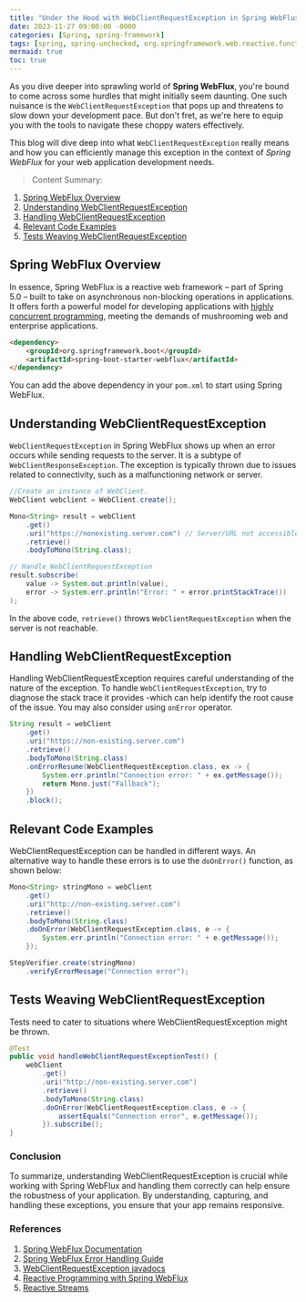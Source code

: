 ```yaml
---
title: "Under the Hood with WebClientRequestException in Spring WebFlux"
date: 2023-11-27 09:00:00 -0000
categories: [Spring, spring-framework]
tags: [spring, spring-unchecked, org.springframework.web.reactive.function.client]
mermaid: true
toc: true
---
```



As you dive deeper into sprawling world of **Spring WebFlux**, you're bound to come across some hurdles that might initially seem daunting. One such nuisance is the `WebClientRequestException` that pops up and threatens to slow down your development pace. But don't fret, as we're here to equip you with the tools to navigate these choppy waters effectively. 

This blog will dive deep into what `WebClientRequestException` really means and how you can efficiently manage this exception in the context of _Spring WebFlux_ for your web application development needs.

> Content Summary:
1. [Spring WebFlux Overview](#spring-webflux-overview)
2. [Understanding WebClientRequestException](#understanding-webclientrequestexception)
3. [Handling WebClientRequestException](#handling-webclientrequestexception)
4. [Relevant Code Examples](#relevant-code-examples)
5. [Tests Weaving WebClientRequestException](#tests-weaving-webclientrequestexception)
   
## Spring WebFlux Overview

In essence, Spring WebFlux is a reactive web framework – part of Spring 5.0 – built to take on asynchronous non-blocking operations in applications. It offers forth a powerful model for developing applications with [highly concurrent programming](https://en.wikipedia.org/wiki/Concurrent_computing), meeting the demands of mushrooming web and enterprise applications.

```html
<dependency>
    <groupId>org.springframework.boot</groupId>
    <artifactId>spring-boot-starter-webflux</artifactId>
</dependency>
```

You can add the above dependency in your `pom.xml` to start using Spring WebFlux.

## Understanding WebClientRequestException

`WebClientRequestException` in Spring WebFlux shows up when an error occurs while sending requests to the server. It is a subtype of `WebClientResponseException`. The exception is typically thrown due to issues related to connectivity, such as a malfunctioning network or server. 

```java
//Create an instance of WebClient.
WebClient webclient = WebClient.create();

Mono<String> result = webClient
    .get()
    .uri("https://nonexisting.server.com") // Server/URL not accessible
    .retrieve()
    .bodyToMono(String.class);

// Handle WebClientRequestException
result.subscribe(
    value -> System.out.println(value),
    error -> System.err.println("Error: " + error.printStackTrace())
);
```

In the above code, `retrieve()` throws `WebClientRequestException` when the server is not reachable.

## Handling WebClientRequestException

Handling WebClientRequestException requires careful understanding of the nature of the exception. To handle `WebClientRequestException`, try to diagnose the stack trace it provides -which can help identify the root cause of the issue. You may also consider using `onError` operator.

```java
String result = webClient
    .get()
    .uri("https://non-existing.server.com")
    .retrieve()
    .bodyToMono(String.class)
    .onErrorResume(WebClientRequestException.class, ex -> {
        System.err.println("Connection error: " + ex.getMessage());
        return Mono.just("Fallback");
    })
    .block();
```

## Relevant Code Examples

WebClientRequestException can be handled in different ways. An alternative way to handle these errors is to use the `doOnError()` function, as shown below:

```java
Mono<String> stringMono = webClient
    .get()
    .uri("http://non-existing.server.com")
    .retrieve()
    .bodyToMono(String.class)
    .doOnError(WebClientRequestException.class, e -> {
        System.err.println("Connection error: " + e.getMessage());
    });

StepVerifier.create(stringMono)
    .verifyErrorMessage("Connection error");
```

## Tests Weaving WebClientRequestException

Tests need to cater to situations where WebClientRequestException might be thrown. 

```java
@Test
public void handleWebClientRequestExceptionTest() {
    webClient
        .get()
        .uri("http://non-existing.server.com")
        .retrieve()
        .bodyToMono(String.class)
        .doOnError(WebClientRequestException.class, e -> {
            assertEquals("Connection error", e.getMessage());
        }).subscribe();
}
```

### Conclusion 
To summarize, understanding WebClientRequestException is crucial while working with Spring WebFlux and handling them correctly can help ensure the robustness of your application. By understanding, capturing, and handling these exceptions, you ensure that your app remains responsive.

### References
1. [Spring WebFlux Documentation](https://docs.spring.io/spring/docs/current/spring-framework-reference/web-reactive.html)
2. [Spring WebFlux Error Handling Guide](https://www.baeldung.com/spring-webflux-errors)
3. [WebClientRequestException javadocs](https://docs.spring.io/spring-framework/docs/current/javadoc-api/org/springframework/web/reactive/function/client/WebClientRequestException.html)
4. [Reactive Programming with Spring WebFlux](https://www.callicoder.com/spring-5-reactive-webclient-webtestclient-examples/) 
5. [Reactive Streams](https://www.reactive-streams.org/)